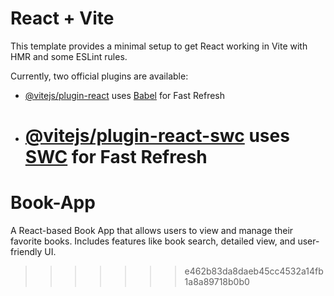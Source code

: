 # React + Vite

This template provides a minimal setup to get React working in Vite with HMR and some ESLint rules.

Currently, two official plugins are available:

- [@vitejs/plugin-react](https://github.com/vitejs/vite-plugin-react/blob/main/packages/plugin-react/README.md) uses [Babel](https://babeljs.io/) for Fast Refresh
- # [@vitejs/plugin-react-swc](https://github.com/vitejs/vite-plugin-react-swc) uses [SWC](https://swc.rs/) for Fast Refresh

# Book-App

A React-based Book App that allows users to view and manage their favorite books. Includes features like book search, detailed view, and user-friendly UI.

> > > > > > > e462b83da8daeb45cc4532a14fb1a8a89718b0b0
